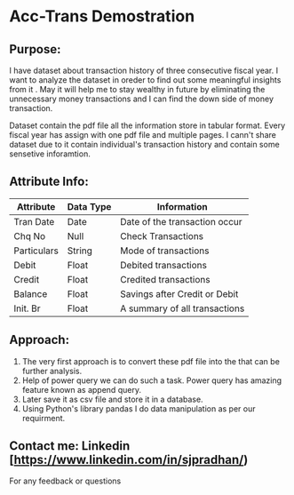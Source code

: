 # Acc-Trans Demostration
## Purpose:
I have dataset about transaction history of three consecutive fiscal year. I want to analyze the dataset in oreder to find out some meaningful insights from it . May it will help me to stay wealthy in future by eliminating the unnecessary money transactions and I can find the down side of money transaction.

Dataset contain the pdf file all the information store in tabular format. Every fiscal year has assign with one pdf file and multiple pages. 
I cann't share dataset due to it contain individual's transaction history and contain some sensetive inforamtion.

## Attribute Info:
| Attribute     | Data Type | Information                      |
|---------------|-----------|----------------------------------|
| Tran Date     | Date      | Date of the transaction occur    |
| Chq No        | Null      | Check Transactions               |
| Particulars   | String    | Mode of transactions             |
| Debit         | Float     | Debited transactions             |
| Credit        | Float     | Credited transactions            |
| Balance       | Float     | Savings after Credit or Debit    |
| Init. Br      | Float     | A summary of all transactions    |


## Approach:
1. The very first approach is to convert these pdf file into the that can be further analysis.
2. Help of power query we can do such a task. Power query has amazing feature known as append query.
3. Later save it as csv file and store it in a database.
4. Using Python's library pandas I do data manipulation as per our requirment.

## Contact me: Linkedin [https://www.linkedin.com/in/sjpradhan/)



For any feedback or questions
